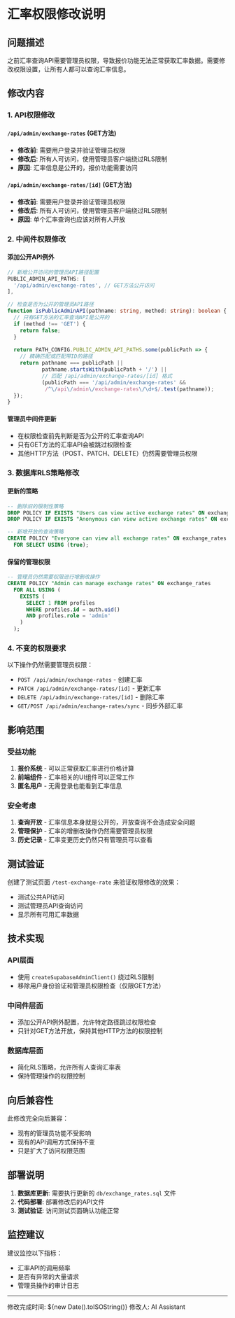 # 汇率权限修改说明

## 问题描述

之前汇率查询API需要管理员权限，导致报价功能无法正常获取汇率数据。需要修改权限设置，让所有人都可以查询汇率信息。

## 修改内容

### 1. API权限修改

#### `/api/admin/exchange-rates` (GET方法)
- **修改前**: 需要用户登录并验证管理员权限
- **修改后**: 所有人可访问，使用管理员客户端绕过RLS限制
- **原因**: 汇率信息是公开的，报价功能需要访问

#### `/api/admin/exchange-rates/[id]` (GET方法)  
- **修改前**: 需要用户登录并验证管理员权限
- **修改后**: 所有人可访问，使用管理员客户端绕过RLS限制
- **原因**: 单个汇率查询也应该对所有人开放

### 2. 中间件权限修改

#### 添加公开API例外
```typescript
// 新增公开访问的管理员API路径配置
PUBLIC_ADMIN_API_PATHS: [
  '/api/admin/exchange-rates', // GET方法公开访问
],

// 检查是否为公开的管理员API路径
function isPublicAdminAPI(pathname: string, method: string): boolean {
  // 只有GET方法的汇率查询API是公开的
  if (method !== 'GET') {
    return false;
  }
  
  return PATH_CONFIG.PUBLIC_ADMIN_API_PATHS.some(publicPath => {
    // 精确匹配或匹配带ID的路径
    return pathname === publicPath || 
           pathname.startsWith(publicPath + '/') ||
           // 匹配 /api/admin/exchange-rates/[id] 格式
           (publicPath === '/api/admin/exchange-rates' && 
            /^\/api\/admin\/exchange-rates\/\d+$/.test(pathname));
  });
}
```

#### 管理员中间件更新
- 在权限检查前先判断是否为公开的汇率查询API
- 只有GET方法的汇率API会被跳过权限检查
- 其他HTTP方法（POST、PATCH、DELETE）仍然需要管理员权限

### 3. 数据库RLS策略修改

#### 更新的策略
```sql
-- 删除旧的限制性策略
DROP POLICY IF EXISTS "Users can view active exchange rates" ON exchange_rates;
DROP POLICY IF EXISTS "Anonymous can view active exchange rates" ON exchange_rates;

-- 新增开放的查询策略
CREATE POLICY "Everyone can view all exchange rates" ON exchange_rates
  FOR SELECT USING (true);
```

#### 保留的管理权限
```sql
-- 管理员仍然需要权限进行增删改操作
CREATE POLICY "Admin can manage exchange rates" ON exchange_rates
  FOR ALL USING (
    EXISTS (
      SELECT 1 FROM profiles 
      WHERE profiles.id = auth.uid() 
      AND profiles.role = 'admin'
    )
  );
```

### 4. 不变的权限要求

以下操作仍然需要管理员权限：
- `POST /api/admin/exchange-rates` - 创建汇率
- `PATCH /api/admin/exchange-rates/[id]` - 更新汇率  
- `DELETE /api/admin/exchange-rates/[id]` - 删除汇率
- `GET/POST /api/admin/exchange-rates/sync` - 同步外部汇率

## 影响范围

### 受益功能
1. **报价系统** - 可以正常获取汇率进行价格计算
2. **前端组件** - 汇率相关的UI组件可以正常工作
3. **匿名用户** - 无需登录也能看到汇率信息

### 安全考虑
1. **查询开放** - 汇率信息本身就是公开的，开放查询不会造成安全问题
2. **管理保护** - 汇率的增删改操作仍然需要管理员权限
3. **历史记录** - 汇率变更历史仍然只有管理员可以查看

## 测试验证

创建了测试页面 `/test-exchange-rate` 来验证权限修改的效果：
- 测试公共API访问
- 测试管理员API查询访问
- 显示所有可用汇率数据

## 技术实现

### API层面
- 使用 `createSupabaseAdminClient()` 绕过RLS限制
- 移除用户身份验证和管理员权限检查（仅限GET方法）

### 中间件层面
- 添加公开API例外配置，允许特定路径跳过权限检查
- 只针对GET方法开放，保持其他HTTP方法的权限控制

### 数据库层面  
- 简化RLS策略，允许所有人查询汇率表
- 保持管理操作的权限控制

## 向后兼容性

此修改完全向后兼容：
- 现有的管理员功能不受影响
- 现有的API调用方式保持不变
- 只是扩大了访问权限范围

## 部署说明

1. **数据库更新**: 需要执行更新的 `db/exchange_rates.sql` 文件
2. **代码部署**: 部署修改后的API文件
3. **测试验证**: 访问测试页面确认功能正常

## 监控建议

建议监控以下指标：
- 汇率API的调用频率
- 是否有异常的大量请求
- 管理员操作的审计日志

---

修改完成时间: ${new Date().toISOString()}
修改人: AI Assistant 